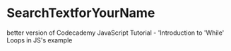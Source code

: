 # SearchTextforYourName
better version of Codecademy JavaScript Tutorial - 'Introduction to 'While' Loops in JS's example
